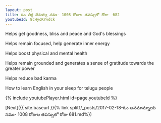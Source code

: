 ```yaml
---
layout: post
title: ఓం తీర్థ దేవయ్య నమః- 1008 రోజుల తపస్సులో రోజు  682
youtubeId: 8cHyoKYvdck
---
```

 
 
Helps get goodness, bliss and peace and God's blessings
 
Helps remain focused, help generate inner energy 
 
Helps boost physical and mental health 
 
Helps remain grounded and generates a sense of gratitude towards the greater power 
 
Helps reduce bad karma
 
How to learn English in your sleep for telugu people
 
 
 
 


{% include youtubePlayer.html id=page.youtubeId %}
 
[Next]({{ site.baseurl }}{% link split1/_posts/2017-02-18-ఓం అసమామ్నాయ నమః- 1008 రోజుల తపస్సులో రోజు  681.md%})
 
